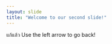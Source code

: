 ```yaml
---
layout: slide
title: "Welcome to our second slide!"
---
```

แก้แล้ว
Use the left arrow to go back!

